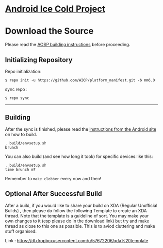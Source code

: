 [Android Ice Cold Project](http://aicp-rom.com)
====================================


Download the Source
===================

Please read the [AOSP building instructions](http://source.android.com/source/index.html) before proceeding.

Initializing Repository
-----------------------

Repo initialization:

    $ repo init -u https://github.com/AICP/platform_manifest.git -b mm6.0


sync repo :

    $ repo sync

***

Building
--------

After the sync is finished, please read the [instructions from the Android site](http://s.android.com/source/building.html) on how to build.

    . build/envsetup.sh
    brunch


You can also build (and see how long it took) for specific devices like this:

    . build/envsetup.sh
    time brunch m7

Remember to `make clobber` every now and then!


Optional After Successful Build
--------------------------------

After a build, if you would like to share your build on XDA (Regular Unofficial Builds) , then please do follow the following Template to create 
an XDA thread. Note that the template is a guideline of sort. You may make your own changes to it (esp please do in the download link) but try
and make thread as close to this one as possible. This is to aviod cluttering and make stuff organised.

Link : https://dl.dropboxusercontent.com/u/57672206/xda%20template
